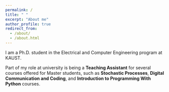 ```yaml
---
permalink: /
title: " "
excerpt: "About me"
author_profile: true
redirect_from: 
  - /about/
  - /about.html
---
```


I am a Ph.D. student in the Electrical and Computer Engineering program at KAUST. 


Part of my role at university is being a **Teaching Assistant** for several courses offered for Master students, such as  **Stochastic Processes**,  **Digital Communication and Coding**, and  **Introduction to Programming With Python** courses.
